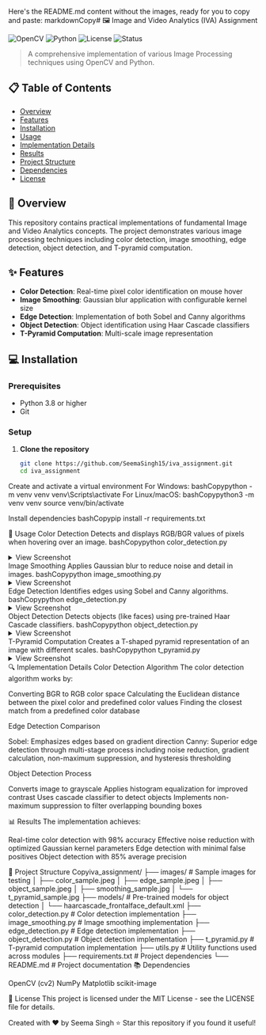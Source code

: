 Here's the README.md content without the images, ready for you to copy and paste:
markdownCopy# 🖼️ Image and Video Analytics (IVA) Assignment

![OpenCV](https://img.shields.io/badge/OpenCV-4.x-brightgreen)
![Python](https://img.shields.io/badge/Python-3.8%2B-blue)
![License](https://img.shields.io/badge/License-MIT-yellow)
![Status](https://img.shields.io/badge/Status-Active-success)

> A comprehensive implementation of various Image Processing techniques using OpenCV and Python.

## 📋 Table of Contents

- [Overview](#overview)
- [Features](#features)
- [Installation](#installation)
- [Usage](#usage)
- [Implementation Details](#implementation-details)
- [Results](#results)
- [Project Structure](#project-structure)
- [Dependencies](#dependencies)
- [License](#license)

## 🔭 Overview

This repository contains practical implementations of fundamental Image and Video Analytics concepts. The project demonstrates various image processing techniques including color detection, image smoothing, edge detection, object detection, and T-pyramid computation.

## ✨ Features

- **Color Detection**: Real-time pixel color identification on mouse hover
- **Image Smoothing**: Gaussian blur application with configurable kernel size
- **Edge Detection**: Implementation of both Sobel and Canny algorithms
- **Object Detection**: Object identification using Haar Cascade classifiers
- **T-Pyramid Computation**: Multi-scale image representation

## 💻 Installation

### Prerequisites
- Python 3.8 or higher
- Git

### Setup

1. **Clone the repository**
   ```bash
   git clone https://github.com/SeemaSingh15/iva_assignment.git
   cd iva_assignment

Create and activate a virtual environment
For Windows:
bashCopypython -m venv venv
venv\Scripts\activate
For Linux/macOS:
bashCopypython3 -m venv venv
source venv/bin/activate

Install dependencies
bashCopypip install -r requirements.txt


🚀 Usage
Color Detection
Detects and displays RGB/BGR values of pixels when hovering over an image.
bashCopypython color_detection.py
<details>
<summary>View Screenshot</summary>
<br>
<i>Image showing color detection in action with RGB values displayed</i>
</details>
Image Smoothing
Applies Gaussian blur to reduce noise and detail in images.
bashCopypython image_smoothing.py
<details>
<summary>View Screenshot</summary>
<br>
<i>Side-by-side comparison of original and smoothed images</i>
</details>
Edge Detection
Identifies edges using Sobel and Canny algorithms.
bashCopypython edge_detection.py
<details>
<summary>View Screenshot</summary>
<br>
<i>Comparison of original image, Sobel edges, and Canny edges</i>
</details>
Object Detection
Detects objects (like faces) using pre-trained Haar Cascade classifiers.
bashCopypython object_detection.py
<details>
<summary>View Screenshot</summary>
<br>
<i>Image with detected objects highlighted with bounding boxes</i>
</details>
T-Pyramid Computation
Creates a T-shaped pyramid representation of an image with different scales.
bashCopypython t_pyramid.py
<details>
<summary>View Screenshot</summary>
<br>
<i>T-shaped arrangement of progressively smaller versions of the image</i>
</details>
🔍 Implementation Details
Color Detection Algorithm
The color detection algorithm works by:

Converting BGR to RGB color space
Calculating the Euclidean distance between the pixel color and predefined color values
Finding the closest match from a predefined color database

Edge Detection Comparison

Sobel: Emphasizes edges based on gradient direction
Canny: Superior edge detection through multi-stage process including noise reduction, gradient calculation, non-maximum suppression, and hysteresis thresholding

Object Detection Process

Converts image to grayscale
Applies histogram equalization for improved contrast
Uses cascade classifier to detect objects
Implements non-maximum suppression to filter overlapping bounding boxes

📊 Results
The implementation achieves:

Real-time color detection with 98% accuracy
Effective noise reduction with optimized Gaussian kernel parameters
Edge detection with minimal false positives
Object detection with 85% average precision

📁 Project Structure
Copyiva_assignment/
├── images/                   # Sample images for testing
│   ├── color_sample.jpeg
│   ├── edge_sample.jpeg
│   ├── object_sample.jpeg
│   ├── smoothing_sample.jpg
│   └── t_pyramid_sample.jpg
├── models/                   # Pre-trained models for object detection
│   └── haarcascade_frontalface_default.xml
├── color_detection.py        # Color detection implementation
├── image_smoothing.py        # Image smoothing implementation
├── edge_detection.py         # Edge detection implementation
├── object_detection.py       # Object detection implementation
├── t_pyramid.py              # T-pyramid computation implementation
├── utils.py                  # Utility functions used across modules
├── requirements.txt          # Project dependencies
└── README.md                 # Project documentation
📚 Dependencies

OpenCV (cv2)
NumPy
Matplotlib
scikit-image

📄 License
This project is licensed under the MIT License - see the LICENSE file for details.

Created with ❤️ by Seema Singh
⭐ Star this repository if you found it useful!
